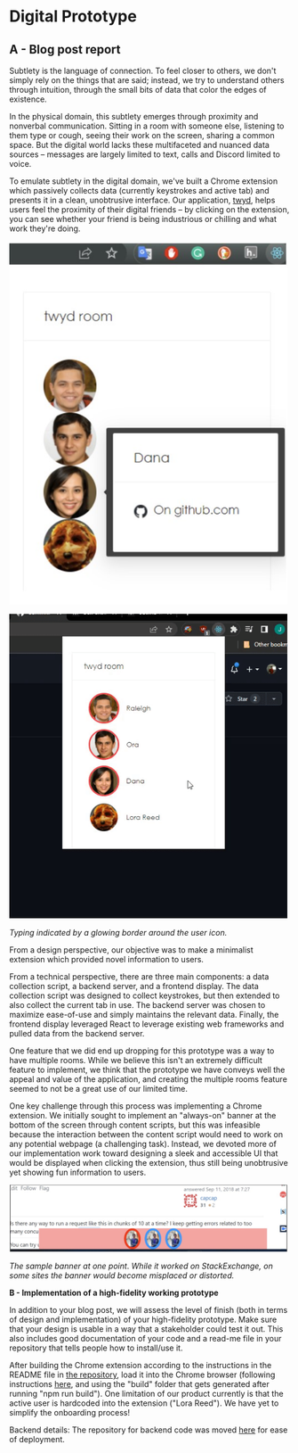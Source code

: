 ﻿# Digital Prototype

## A - Blog post report

Subtlety is the language of connection. To feel closer to others, we don&#39;t simply rely on the things that are said; instead, we try to understand others through intuition, through the small bits of data that color the edges of existence.

In the physical domain, this subtlety emerges through proximity and nonverbal communication. Sitting in a room with someone else, listening to them type or cough, seeing their work on the screen, sharing a common space. But the digital world lacks these multifaceted and nuanced data sources – messages are largely limited to text, calls and Discord limited to voice.

To emulate subtlety in the digital domain, we&#39;ve built a Chrome extension which passively collects data (currently keystrokes and active tab) and presents it in a clean, unobtrusive interface. Our application, [twyd](https://github.com/UWSocialComputing/Left-On-Read-Project), helps users feel the proximity of their digital friends – by clicking on the extension, you can see whether your friend is being industrious or chilling and what work they&#39;re doing.

<img src="https://raw.githubusercontent.com/UWSocialComputing/Left-On-Read/main/images/extension_pic.jpg" alt="chrome extension" width="500"/><br/>

<img src="https://raw.githubusercontent.com/UWSocialComputing/Left-On-Read/main/images/extension_gif.gif" alt="chrome extension typing animation" width="500"/><br/>

_Typing indicated by a glowing border around the user icon._

From a design perspective, our objective was to make a minimalist extension which provided novel information to users.

From a technical perspective, there are three main components: a data collection script, a backend server, and a frontend display. The data collection script was designed to collect keystrokes, but then extended to also collect the current tab in use. The backend server was chosen to maximize ease-of-use and simply maintains the relevant data. Finally, the frontend display leveraged React to leverage existing web frameworks and pulled data from the backend server.

One feature that we did end up dropping for this prototype was a way to have multiple rooms. While we believe this isn&#39;t an extremely difficult feature to implement, we think that the prototype we have conveys well the appeal and value of the application, and creating the multiple rooms feature seemed to not be a great use of our limited time.

One key challenge through this process was implementing a Chrome extension. We initially sought to implement an &quot;always-on&quot; banner at the bottom of the screen through content scripts, but this was infeasible because the interaction between the content script would need to work on any potential webpage (a challenging task). Instead, we devoted more of our implementation work toward designing a sleek and accessible UI that would be displayed when clicking the extension, thus still being unobtrusive yet showing fun information to users.

<img src="https://raw.githubusercontent.com/UWSocialComputing/Left-On-Read/main/images/extension_old.jpg" alt="a previous iteration of the chrome extension, using a floating banner at the bottom of the browser" width="500"/><br/>

_The sample banner at one point_. _While it worked on StackExchange, on some sites the banner would become misplaced or distorted._

**B - Implementation of a high-fidelity working prototype**

In addition to your blog post, we will assess the level of finish (both in terms of design and implementation) of your high-fidelity prototype. Make sure that your design is usable in a way that a stakeholder could test it out. This also includes good documentation of your code and a read-me file in your repository that tells people how to install/use it.

After building the Chrome extension according to the instructions in the README file in [the repository](https://github.com/UWSocialComputing/Left-On-Read-Project), load it into the Chrome browser (following instructions [here](https://github.com/UWSocialComputing/Left-On-Read-Project), and using the &quot;build&quot; folder that gets generated after running &quot;npm run build&quot;). One limitation of our product currently is that the active user is hardcoded into the extension (&quot;Lora Reed&quot;). We have yet to simplify the onboarding process!

Backend details: The repository for backend code was moved [here](https://github.com/jerome9189/twyd-server) for ease of deployment.
